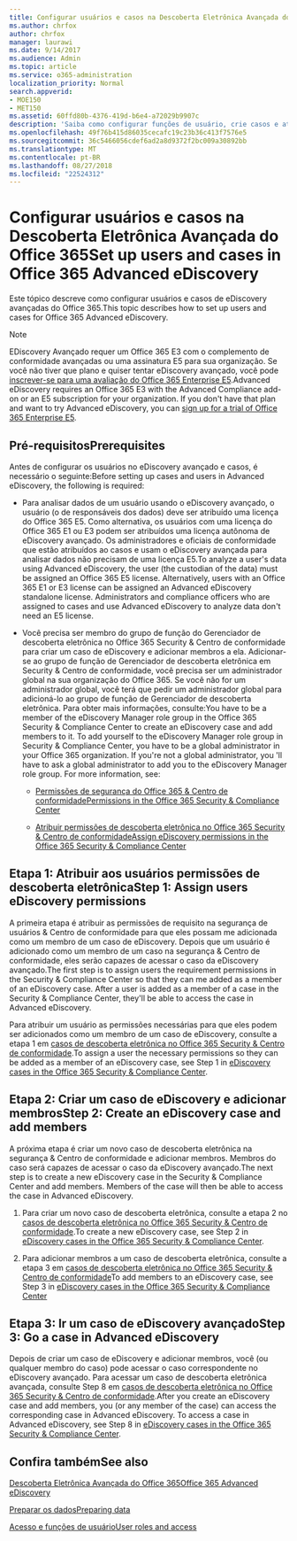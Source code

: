 ```yaml
---
title: Configurar usuários e casos na Descoberta Eletrônica Avançada do Office 365
ms.author: chrfox
author: chrfox
manager: laurawi
ms.date: 9/14/2017
ms.audience: Admin
ms.topic: article
ms.service: o365-administration
localization_priority: Normal
search.appverid:
- MOE150
- MET150
ms.assetid: 60ffd80b-4376-419d-b6e4-a72029b9907c
description: 'Saiba como configurar funções de usuário, crie casos e atribuir usuários a casos de eDiscovery avançadas do Office 365.  '
ms.openlocfilehash: 49f76b415d86035cecafc19c23b36c413f7576e5
ms.sourcegitcommit: 36c5466056cdef6ad2a8d9372f2bc009a30892bb
ms.translationtype: MT
ms.contentlocale: pt-BR
ms.lasthandoff: 08/27/2018
ms.locfileid: "22524312"
---
```

# <a name="set-up-users-and-cases-in-office-365-advanced-ediscovery"></a><span data-ttu-id="1a10a-103">Configurar usuários e casos na Descoberta Eletrônica Avançada do Office 365</span><span class="sxs-lookup"><span data-stu-id="1a10a-103">Set up users and cases in Office 365 Advanced eDiscovery</span></span>

<span data-ttu-id="1a10a-104">Este tópico descreve como configurar usuários e casos de eDiscovery avançadas do Office 365.</span><span class="sxs-lookup"><span data-stu-id="1a10a-104">This topic describes how to set up users and cases for Office 365 Advanced eDiscovery.</span></span>
  
> [!NOTE]
> <span data-ttu-id="1a10a-p101">EDiscovery Avançado requer um Office 365 E3 com o complemento de conformidade avançadas ou uma assinatura E5 para sua organização. Se você não tiver que plano e quiser tentar eDiscovery avançado, você pode [inscrever-se para uma avaliação do Office 365 Enterprise E5](https://go.microsoft.com/fwlink/p/?LinkID=698279).</span><span class="sxs-lookup"><span data-stu-id="1a10a-p101">Advanced eDiscovery requires an Office 365 E3 with the Advanced Compliance add-on or an E5 subscription for your organization. If you don't have that plan and want to try Advanced eDiscovery, you can [sign up for a trial of Office 365 Enterprise E5](https://go.microsoft.com/fwlink/p/?LinkID=698279).</span></span> 
  
## <a name="prerequisites"></a><span data-ttu-id="1a10a-107">Pré-requisitos</span><span class="sxs-lookup"><span data-stu-id="1a10a-107">Prerequisites</span></span>

<span data-ttu-id="1a10a-108">Antes de configurar os usuários no eDiscovery avançado e casos, é necessário o seguinte:</span><span class="sxs-lookup"><span data-stu-id="1a10a-108">Before setting up cases and users in Advanced eDiscovery, the following is required:</span></span>
  
- <span data-ttu-id="1a10a-p102">Para analisar dados de um usuário usando o eDiscovery avançado, o usuário (o de responsáveis dos dados) deve ser atribuído uma licença do Office 365 E5. Como alternativa, os usuários com uma licença do Office 365 E1 ou E3 podem ser atribuídos uma licença autônoma de eDiscovery avançado. Os administradores e oficiais de conformidade que estão atribuídos ao casos e usam o eDiscovery avançada para analisar dados não precisam de uma licença E5.</span><span class="sxs-lookup"><span data-stu-id="1a10a-p102">To analyze a user's data using Advanced eDiscovery, the user (the custodian of the data) must be assigned an Office 365 E5 license. Alternatively, users with an Office 365 E1 or E3 license can be assigned an Advanced eDiscovery standalone license. Administrators and compliance officers who are assigned to cases and use Advanced eDiscovery to analyze data don't need an E5 license.</span></span> 
    
- <span data-ttu-id="1a10a-p103">Você precisa ser membro do grupo de função do Gerenciador de descoberta eletrônica no Office 365 Security &amp; Centro de conformidade para criar um caso de eDiscovery e adicionar membros a ela. Adicionar-se ao grupo de função de Gerenciador de descoberta eletrônica em Security &amp; Centro de conformidade, você precisa ser um administrador global na sua organização do Office 365. Se você não for um administrador global, você terá que pedir um administrador global para adicioná-lo ao grupo de função de Gerenciador de descoberta eletrônica. Para obter mais informações, consulte:</span><span class="sxs-lookup"><span data-stu-id="1a10a-p103">You have to be a member of the eDiscovery Manager role group in the Office 365 Security &amp; Compliance Center to create an eDiscovery case and add members to it. To add yourself to the eDiscovery Manager role group in Security &amp; Compliance Center, you have to be a global administrator in your Office 365 organization. If you're not a global administrator, you 'll have to ask a global administrator to add you to the eDiscovery Manager role group. For more information, see:</span></span>
    
  - [<span data-ttu-id="1a10a-116">Permissões de segurança do Office 365 &amp; Centro de conformidade</span><span class="sxs-lookup"><span data-stu-id="1a10a-116">Permissions in the Office 365 Security &amp; Compliance Center</span></span>](permissions-in-the-security-and-compliance-center.md)
    
  - [<span data-ttu-id="1a10a-117">Atribuir permissões de descoberta eletrônica no Office 365 Security &amp; Centro de conformidade</span><span class="sxs-lookup"><span data-stu-id="1a10a-117">Assign eDiscovery permissions in the Office‍ 365 Security &amp; Compliance Center</span></span>](assign-ediscovery-permissions.md)
    
## <a name="step-1-assign-users-ediscovery-permissions"></a><span data-ttu-id="1a10a-118">Etapa 1: Atribuir aos usuários permissões de descoberta eletrônica</span><span class="sxs-lookup"><span data-stu-id="1a10a-118">Step 1: Assign users eDiscovery permissions</span></span>

<span data-ttu-id="1a10a-p104">A primeira etapa é atribuir as permissões de requisito na segurança de usuários &amp; Centro de conformidade para que eles possam me adicionada como um membro de um caso de eDiscovery. Depois que um usuário é adicionado como um membro de um caso na segurança &amp; Centro de conformidade, eles serão capazes de acessar o caso da eDiscovery avançado.</span><span class="sxs-lookup"><span data-stu-id="1a10a-p104">The first step is to assign users the requirement permissions in the Security &amp; Compliance Center so that they can me added as a member of an eDiscovery case. After a user is added as a member of a case in the Security &amp; Compliance Center, they'll be able to access the case in Advanced eDiscovery.</span></span>
  
<span data-ttu-id="1a10a-121">Para atribuir um usuário as permissões necessárias para que eles podem ser adicionados como um membro de um caso de eDiscovery, consulte a etapa 1 em [casos de descoberta eletrônica no Office 365 Security &amp; Centro de conformidade](ediscovery-cases.md#step-1-assign-ediscovery-permissions-to-potential-case-members).</span><span class="sxs-lookup"><span data-stu-id="1a10a-121">To assign a user the necessary permissions so they can be added as a member of an eDiscovery case, see Step 1 in [eDiscovery cases in the Office 365 Security &amp; Compliance Center](ediscovery-cases.md#step-1-assign-ediscovery-permissions-to-potential-case-members).</span></span>
  
## <a name="step-2-create-an-ediscovery-case-and-add-members"></a><span data-ttu-id="1a10a-122">Etapa 2: Criar um caso de eDiscovery e adicionar membros</span><span class="sxs-lookup"><span data-stu-id="1a10a-122">Step 2: Create an eDiscovery case and add members</span></span>

<span data-ttu-id="1a10a-p105">A próxima etapa é criar um novo caso de descoberta eletrônica na segurança &amp; Centro de conformidade e adicionar membros. Membros do caso será capazes de acessar o caso da eDiscovery avançado.</span><span class="sxs-lookup"><span data-stu-id="1a10a-p105">The next step is to create a new eDiscovery case in the Security &amp; Compliance Center and add members. Members of the case will then be able to access the case in Advanced eDiscovery.</span></span>
  
1. <span data-ttu-id="1a10a-125">Para criar um novo caso de descoberta eletrônica, consulte a etapa 2 no [casos de descoberta eletrônica no Office 365 Security &amp; Centro de conformidade](ediscovery-cases.md#step-2-create-a-new-case).</span><span class="sxs-lookup"><span data-stu-id="1a10a-125">To create a new eDiscovery case, see Step 2 in [eDiscovery cases in the Office 365 Security &amp; Compliance Center](ediscovery-cases.md#step-2-create-a-new-case).</span></span>
    
2. <span data-ttu-id="1a10a-126">Para adicionar membros a um caso de descoberta eletrônica, consulte a etapa 3 em [casos de descoberta eletrônica no Office 365 Security &amp; Centro de conformidade](ediscovery-cases.md#step-3-add-members-to-a-case)</span><span class="sxs-lookup"><span data-stu-id="1a10a-126">To add members to an eDiscovery case, see Step 3 in [eDiscovery cases in the Office 365 Security &amp; Compliance Center](ediscovery-cases.md#step-3-add-members-to-a-case)</span></span>
    
## <a name="step-3-go-a-case-in-advanced-ediscovery"></a><span data-ttu-id="1a10a-127">Etapa 3: Ir um caso de eDiscovery avançado</span><span class="sxs-lookup"><span data-stu-id="1a10a-127">Step 3: Go a case in Advanced eDiscovery</span></span>

<span data-ttu-id="1a10a-p106">Depois de criar um caso de eDiscovery e adicionar membros, você (ou qualquer membro do caso) pode acessar o caso correspondente no eDiscovery avançado. Para acessar um caso de descoberta eletrônica avançada, consulte Step 8 em [casos de descoberta eletrônica no Office 365 Security &amp; Centro de conformidade](ediscovery-cases.md#step-8-go-to-the-case-in-advanced-ediscovery).</span><span class="sxs-lookup"><span data-stu-id="1a10a-p106">After you create an eDiscovery case and add members, you (or any member of the case) can access the corresponding case in Advanced eDiscovery. To access a case in Advanced eDiscovery, see Step 8 in [eDiscovery cases in the Office 365 Security &amp; Compliance Center](ediscovery-cases.md#step-8-go-to-the-case-in-advanced-ediscovery).</span></span>
  
## <a name="see-also"></a><span data-ttu-id="1a10a-130">Confira também</span><span class="sxs-lookup"><span data-stu-id="1a10a-130">See also</span></span>

[<span data-ttu-id="1a10a-131">Descoberta Eletrônica Avançada do Office 365</span><span class="sxs-lookup"><span data-stu-id="1a10a-131">Office 365 Advanced eDiscovery</span></span>](office-365-advanced-ediscovery.md)
  
[<span data-ttu-id="1a10a-132">Preparar os dados</span><span class="sxs-lookup"><span data-stu-id="1a10a-132">Preparing data</span></span>](prepare-data-for-advanced-ediscovery.md)
  
[<span data-ttu-id="1a10a-133">Acesso e funções de usuário</span><span class="sxs-lookup"><span data-stu-id="1a10a-133">User roles and access</span></span>](user-roles-and-access-in-advanced-ediscovery.md)

